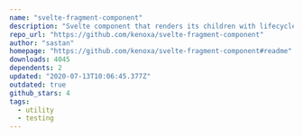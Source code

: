 ```yaml
---
name: "svelte-fragment-component"
description: "Svelte component that renders its children with lifecycle hooks to simplify testing"
repo_url: "https://github.com/kenoxa/svelte-fragment-component"
author: "sastan"
homepage: "https://github.com/kenoxa/svelte-fragment-component#readme"
downloads: 4045
dependents: 2
updated: "2020-07-13T10:06:45.377Z"
outdated: true
github_stars: 4
tags: 
  - utility
  - testing
---
```


